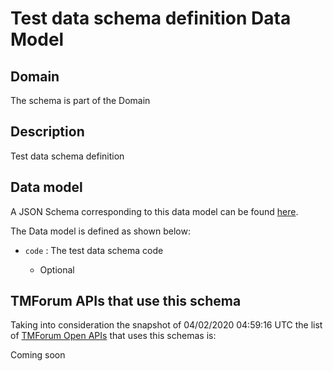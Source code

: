 # Test data schema definition Data Model

## Domain

The  schema is part of the  Domain

## Description

Test data schema definition

## Data model

A JSON Schema corresponding to this data model can be found
[here](https://github.com/tmforum-rand/schemas/blob/candidates/Common/TestDataSchemaDefinition.schema.json).

The Data model is defined as shown below:

- `code` : The test data schema code

  - Optional






## TMForum APIs that use this schema

Taking into consideration the snapshot of 04/02/2020 04:59:16 UTC the list of [TMForum Open APIs](https://www.tmforum.org/open-apis/) that uses this schemas is:

Coming soon